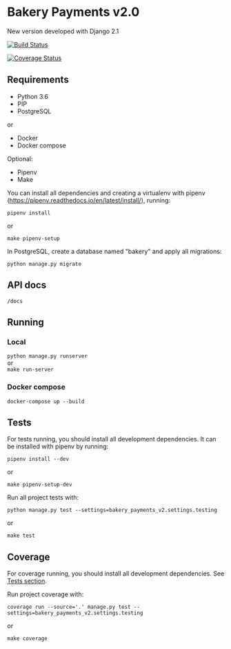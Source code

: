 # Bakery Payments v2.0

New version developed with Django 2.1

[![Build Status](https://travis-ci.com/caioaraujo/bakery_payments_v2.svg?branch=master)](https://travis-ci.com/caioaraujo/bakery_payments_v2)

[![Coverage Status](https://coveralls.io/repos/github/caioaraujo/bakery_payments_v2/badge.svg?branch=master&kill_cache=1)](https://coveralls.io/github/caioaraujo/bakery_payments_v2?branch=master)

## Requirements

- Python 3.6
- PIP
- PostgreSQL

or

- Docker
- Docker compose

Optional:

- Pipenv
- Make

You can install all dependencies and creating a virtualenv with pipenv (https://pipenv.readthedocs.io/en/latest/install/),
running:

`pipenv install`

or

`make pipenv-setup`

In PostgreSQL, create a database named "bakery" and apply all migrations:

`python manage.py migrate`

## API docs

`/docs`

## Running 

### Local

`python manage.py runserver`<br>
or<br>
`make run-server`

### Docker compose

`docker-compose up --build`

## Tests

For tests running, you should install all development dependencies. It can be installed with pipenv by running:

`pipenv install --dev`

or

`make pipenv-setup-dev`

Run all project tests with:

`python manage.py test --settings=bakery_payments_v2.settings.testing`

or

`make test`

## Coverage

For coverage running, you should install all development dependencies. See [Tests section](#Tests).

Run project coverage with:

`coverage run --source='.' manage.py test --settings=bakery_payments_v2.settings.testing`

or

`make coverage`
